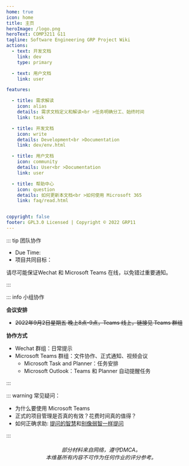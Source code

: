 ```yaml
---
home: true
icon: home
title: 主页
heroImage: /logo.png
heroText: COMP3211 G11
tagline: Software Engineering GRP Project Wiki 
actions:
  - text: 开发文档
    link: dev
    type: primary

  - text: 用户文档
    link: user

features:

  - title: 需求解读
    icon: alias
    details: 需求文档定义和解读<br >任务明确分工、始终时间
    link: task

  - title: 开发文档
    icon: write
    details: Development<br >Documentation
    link: dev/env.html

  - title: 用户文档
    icon: community
    details: User<br >Documentation
    link: user

  - title: 帮助中心
    icon: question
    details: 如何更新本文档<br >如何使用 Microsoft 365
    link: faq/read.html


copyright: false
footer: GPL3.0 Licensed | Copyright © 2022 GRP11
---
```


::: tip 团队协作

- Due Time: 
- 项目共同目标：

请尽可能保证Wechat 和 Microsoft Teams 在线，以免错过重要通知。

:::

::: info 小组协作

**会议安排**

- ~~2022年9月2日星期五 晚上8点-9点，Teams 线上，链接见 Teams 群组~~

**协作方式**

- Wechat 群组：日常提示
- Microsoft Teams 群组：文件协作、正式通知、视频会议
  - Microsoft Task and Planner：任务安排
  - Microsoft Outlook：Teams 和 Planner 自动提醒任务

:::

::: warning 常见疑问：

- 为什么要使用 Microsoft Teams
- 正式的项目管理是否真的有效？花费时间真的值得？
- 如何正确求助: [提问的智慧](https://github.com/ryanhanwu/How-To-Ask-Questions-The-Smart-Way/blob/master/README-zh_CN.md)和[别像弱智一样提问](https://github.com/tangx/Stop-Ask-Questions-The-Stupid-Ways/blob/master/README.md)

:::

<h6 style="text-align:center">
部分材料来自网络，遵守DMCA。
<br>
本维基所有内容不可作为任何作业的评分参考。
</h6>
